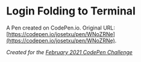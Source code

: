 # Login Folding to Terminal

A Pen created on CodePen.io. Original URL: [https://codepen.io/josetxu/pen/WNoZRNe](https://codepen.io/josetxu/pen/WNoZRNe).

_Created for the [February 2021 CodePen Challenge](https://codepen.io/challenges/2021/February)_
